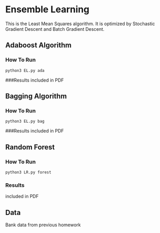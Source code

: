# Ensemble Learning
This is the Least Mean Squares algorithm. It is optimized by Stochastic Gradient Descent and Batch Gradient Descent.

 

## Adaboost Algorithm
 
### How To Run
```
python3 EL.py ada
```
###Results
included in PDF
## Bagging Algorithm 

### How To Run
```
python3 EL.py bag
```
###Results
included in PDF

## Random Forest


### How To Run
```
python3 LR.py forest
```

### Results
included in PDF
## Data
Bank data from previous homework

